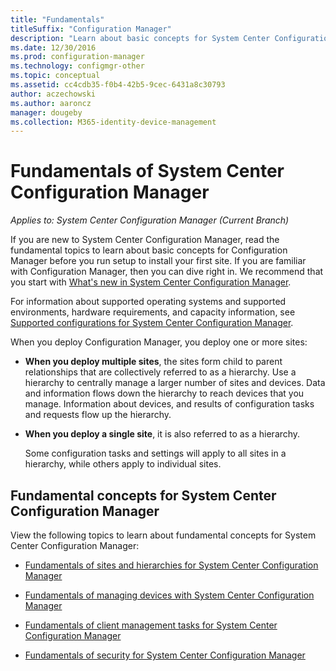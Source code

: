 ```yaml
---
title: "Fundamentals"
titleSuffix: "Configuration Manager"
description: "Learn about basic concepts for System Center Configuration Manager."
ms.date: 12/30/2016
ms.prod: configuration-manager
ms.technology: configmgr-other
ms.topic: conceptual
ms.assetid: cc4cdb35-f0b4-42b5-9cec-6431a8c30793
author: aczechowski
ms.author: aaroncz
manager: dougeby
ms.collection: M365-identity-device-management
---
```

# Fundamentals of System Center Configuration Manager

*Applies to: System Center Configuration Manager (Current Branch)*

If you are new to System Center Configuration Manager, read the fundamental topics to learn about basic concepts for Configuration Manager before you run setup to install your first site. If you are familiar with Configuration Manager, then you can dive right in. We recommend that you start with [What's new in System Center Configuration Manager](/sccm/core/plan-design/changes/what-has-changed-from-configuration-manager-2012).  

 For information about supported operating systems and supported environments, hardware requirements, and capacity information, see [Supported configurations for System Center Configuration Manager](../../core/plan-design/configs/supported-configurations.md).  

 When you deploy Configuration Manager, you deploy one or more sites:  

- **When you deploy multiple sites**, the sites form child to parent relationships that are collectively referred to as a hierarchy. Use a hierarchy to centrally manage a larger number of sites and devices.  Data and information flows down the hierarchy to reach devices that you manage. Information about devices, and results of configuration tasks and requests flow up the hierarchy.  

- **When you deploy a single site**, it is also referred to as a hierarchy.  

  Some configuration tasks and settings will apply to all sites in a hierarchy, while others apply to individual sites.  

## Fundamental concepts for System Center Configuration Manager
View the following topics to learn about fundamental concepts for System Center Configuration Manager:  

-   [Fundamentals of sites and hierarchies for System Center Configuration Manager](../../core/understand/fundamentals-of-sites-and-hierarchies.md)  

-   [Fundamentals of managing devices with System Center Configuration Manager](../../core/understand/fundamentals-of-managing-devices.md)  

-   [Fundamentals of client management tasks for System Center Configuration Manager](../../core/understand/fundamentals-of-client-management-tasks.md)  

-   [Fundamentals of security for System Center Configuration Manager](../../core/understand/fundamentals-of-security.md)  
